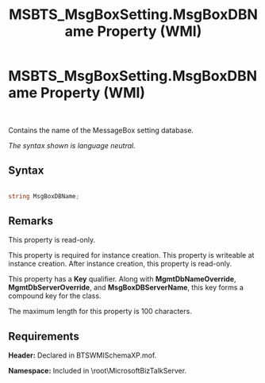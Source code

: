 ﻿---
title: MSBTS_MsgBoxSetting.MsgBoxDBName Property (WMI)
TOCTitle: MSBTS_MsgBoxSetting.MsgBoxDBName Property (WMI)
ms:assetid: 61484743-9e16-465b-be0e-c085f82a3ce3
ms:mtpsurl: https://msdn.microsoft.com/library/Aa560455(v=BTS.80)
ms:contentKeyID: 51528435
ms.date: 08/30/2017
mtps_version: v=BTS.80
---

# MSBTS\_MsgBoxSetting.MsgBoxDBName Property (WMI)

 

Contains the name of the MessageBox setting database.

*The syntax shown is language neutral.*

## Syntax

```C#
  
string MsgBoxDBName;  
```

## Remarks

This property is read-only.

This property is required for instance creation. This property is writeable at instance creation. After instance creation, this property is read-only.

This property has a **Key** qualifier. Along with **MgmtDbNameOverride**, **MgmtDbServerOverride**, and **MsgBoxDBServerName**, this key forms a compound key for the class.

The maximum length for this property is 100 characters.

## Requirements

**Header:** Declared in BTSWMISchemaXP.mof.

**Namespace:** Included in \\root\\MicrosoftBizTalkServer.

